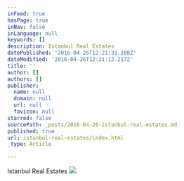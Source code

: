 ```yaml
---
inFeed: true
hasPage: true
inNav: false
inLanguage: null
keywords: []
description: Istanbul Real Estates
datePublished: '2016-04-26T12:21:31.288Z'
dateModified: '2016-04-26T12:21:12.217Z'
title: ''
author: []
authors: []
publisher:
  name: null
  domain: null
  url: null
  favicon: null
starred: false
sourcePath: _posts/2016-04-26-istanbul-real-estates.md
published: true
url: istanbul-real-estates/index.html
_type: Article

---
```

Istanbul Real Estates
![](https://the-grid-user-content.s3-us-west-2.amazonaws.com/1bc10e8a-768f-469e-8ea1-dfd00b3ddbcc.jpg)